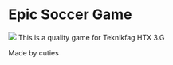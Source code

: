 # Epic Soccer Game

![](https://i.imgur.com/2b9T3my.png)
This is a quality game for Teknikfag HTX 3.G

Made by cuties
